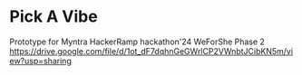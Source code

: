 # Pick A Vibe
Prototype for Myntra HackerRamp hackathon'24 WeForShe Phase 2
https://drive.google.com/file/d/1ot_dF7dqhnGeGWrlCP2VWnbtJCibKN5m/view?usp=sharing
